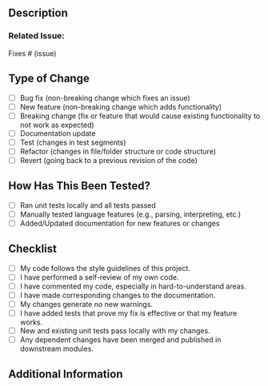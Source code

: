 ## Description

<!-- Please include a summary of the changes and the related issue. Describe what your pull request does and why it's needed. -->

### **Related Issue:**

Fixes # (issue)

## Type of Change

<!-- Please delete options that are not relevant. -->

-   [ ] Bug fix (non-breaking change which fixes an issue)
-   [ ] New feature (non-breaking change which adds functionality)
-   [ ] Breaking change (fix or feature that would cause existing functionality to not work as expected)
-   [ ] Documentation update
-   [ ] Test (changes in test segments)
-   [ ] Refactor (changes in file/folder structure or code structure)
-   [ ] Revert (going back to a previous revision of the code)

## How Has This Been Tested?

<!-- Please describe the tests you ran to verify your changes. Provide instructions so we can reproduce. -->

-   [ ] Ran unit tests locally and all tests passed
-   [ ] Manually tested language features (e.g., parsing, interpreting, etc.)
-   [ ] Added/Updated documentation for new features or changes

## Checklist

-   [ ] My code follows the style guidelines of this project.
-   [ ] I have performed a self-review of my own code.
-   [ ] I have commented my code, especially in hard-to-understand areas.
-   [ ] I have made corresponding changes to the documentation.
-   [ ] My changes generate no new warnings.
-   [ ] I have added tests that prove my fix is effective or that my feature works.
-   [ ] New and existing unit tests pass locally with my changes.
-   [ ] Any dependent changes have been merged and published in downstream modules.

## Additional Information

<!-- Include any additional information that might be useful for the reviewers. If applicable, list any known issues or further steps needed. -->

